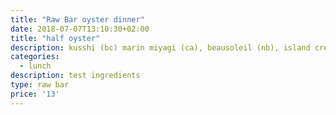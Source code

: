 ```yaml
---
title: "Raw Bar oyster dinner"
date: 2018-07-07T13:10:30+02:00
title: "half oyster"
description: kusshi (bc) marin miyagi (ca), beausoleil (nb), island creek (ma), pacific gold (ca)
categories:
  - lunch
description: test ingredients
type: raw bar
price: '13'
---
```


